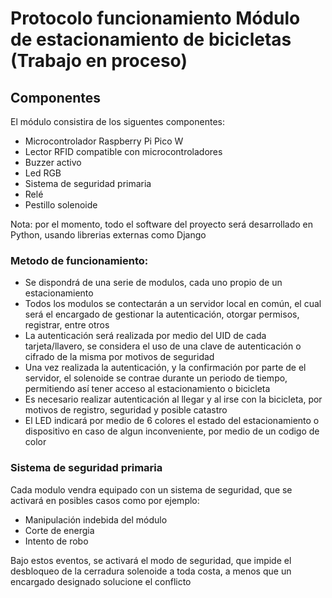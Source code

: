 # Protocolo funcionamiento Módulo de estacionamiento de bicicletas (Trabajo en proceso)

## Componentes

El módulo consistira de los siguentes componentes: 
- Microcontrolador Raspberry Pi Pico W
- Lector RFID compatible con microcontroladores
- Buzzer activo
- Led RGB
- Sistema de seguridad primaria
- Relé
- Pestillo solenoide


Nota: por el momento, todo el software del proyecto será desarrollado en Python, usando librerias externas como Django

### Metodo de funcionamiento:
- Se dispondrá de una serie de modulos, cada uno propio de un estacionamiento
- Todos los modulos se contectarán a un servidor local en común, el cual será el encargado de gestionar la autenticación, otorgar permisos, registrar, entre otros
- La autenticación será realizada por medio del UID de cada tarjeta/llavero, se considera el uso de una clave de autenticación o cifrado de la misma por motivos de seguridad
- Una vez realizada la autenticación, y la confirmación por parte de el servidor, el solenoide se contrae durante un periodo de tiempo, permitiendo así tener acceso al estacionamiento o bicicleta
- Es necesario realizar autenticación al llegar y al irse con la bicicleta, por motivos de registro, seguridad y posible catastro
- El LED indicará por medio de 6 colores el estado del estacionamiento o dispositivo en caso de algun inconveniente, por medio de un codigo de color

### Sistema de seguridad primaria
Cada modulo vendra equipado con un sistema de seguridad, que se activará en posibles casos como por ejemplo:
- Manipulación indebida del módulo
- Corte de energia
- Intento de robo

Bajo estos eventos, se activará el modo de seguridad, que impide el desbloqueo de la cerradura solenoide a toda costa, a menos que un encargado designado solucione el conflicto